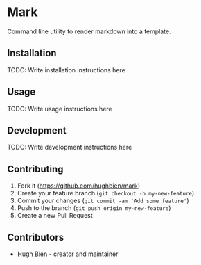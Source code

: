# Mark

Command line utility to render markdown into a template.

## Installation

TODO: Write installation instructions here

## Usage

TODO: Write usage instructions here

## Development

TODO: Write development instructions here

## Contributing

1. Fork it (<https://github.com/hughbien/mark>)
2. Create your feature branch (`git checkout -b my-new-feature`)
3. Commit your changes (`git commit -am 'Add some feature'`)
4. Push to the branch (`git push origin my-new-feature`)
5. Create a new Pull Request

## Contributors

- [Hugh Bien](http://hughbien.com) - creator and maintainer
